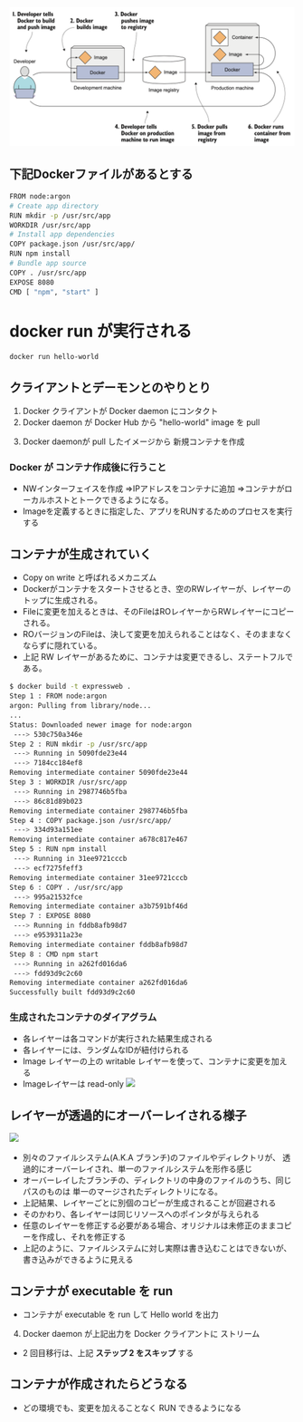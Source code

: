 
![](2020-05-03-12-08-05.png)

## 下記Dockerファイルがあるとする

```sh
FROM node:argon
# Create app directory
RUN mkdir -p /usr/src/app
WORKDIR /usr/src/app
# Install app dependencies
COPY package.json /usr/src/app/
RUN npm install
# Bundle app source
COPY . /usr/src/app
EXPOSE 8080
CMD [ "npm", "start" ]
```




# docker run が実行される
```sh
docker run hello-world
```

## クライアントとデーモンとのやりとり
1. Docker クライアントが Docker daemon にコンタクト
2. Docker daemon が Docker Hub から "hello-world" image を pull
<!-- docker pull hello-world コマンドが走ってる -->

3. Docker daemonが pull したイメージから 新規コンテナを作成




### Docker が コンテナ作成後に行うこと
* NWインターフェイスを作成 ⇒IPアドレスをコンテナに追加
 ⇒コンテナがローカルホストとトークできるようになる。
* Imageを定義するときに指定した、アプリをRUNするためのプロセスを実行する


## コンテナが生成されていく
* Copy on write と呼ばれるメカニズム
* Dockerがコンテナをスタートさせるとき、空のRWレイヤーが、レイヤーのトップに生成される。
* Fileに変更を加えるときは、そのFileはROレイヤーからRWレイヤーにコピーされる。
* ROバージョンのFileは、決して変更を加えられることはなく、そのままなくならずに隠れている。
* 上記 RW レイヤーがあるために、コンテナは変更できるし、ステートフルである。




```sh
$ docker build -t expressweb .
Step 1 : FROM node:argon
argon: Pulling from library/node...
...
Status: Downloaded newer image for node:argon
 ---> 530c750a346e
Step 2 : RUN mkdir -p /usr/src/app
 ---> Running in 5090fde23e44
 ---> 7184cc184ef8
Removing intermediate container 5090fde23e44
Step 3 : WORKDIR /usr/src/app
 ---> Running in 2987746b5fba
 ---> 86c81d89b023
Removing intermediate container 2987746b5fba
Step 4 : COPY package.json /usr/src/app/
 ---> 334d93a151ee
Removing intermediate container a678c817e467
Step 5 : RUN npm install
 ---> Running in 31ee9721cccb
 ---> ecf7275feff3
Removing intermediate container 31ee9721cccb
Step 6 : COPY . /usr/src/app
 ---> 995a21532fce
Removing intermediate container a3b7591bf46d
Step 7 : EXPOSE 8080
 ---> Running in fddb8afb98d7
 ---> e9539311a23e
Removing intermediate container fddb8afb98d7
Step 8 : CMD npm start
 ---> Running in a262fd016da6
 ---> fdd93d9c2c60
Removing intermediate container a262fd016da6
Successfully built fdd93d9c2c60
```




### 生成されたコンテナのダイアグラム
* 各レイヤーは各コマンドが実行された結果生成される
* 各レイヤーには、ランダムなIDが紐付けられる
* Image レイヤーの上の writable レイヤーを使って、コンテナに変更を加える
* Imageレイヤーは read-only
![](/Users/yasuakishibata/Google_Drive/Referenced_by_markdown/skdfjlskdfj.png)




## レイヤーが透過的にオーバーレイされる様子
![](/Users/yasuakishibata/Google_Drive/Referenced_by_markdown/kdfjslkdfj.png)
* 別々のファイルシステム(A.K.A ブランチ)のファイルやディレクトリが、
透過的にオーバーレイされ、単一のファイルシステムを形作る感じ
* オーバーレイしたブランチの、ディレクトリの中身のファイルのうち、同じパスのものは
単一のマージされたディレクトリになる。
* 上記結果、レイヤーごとに別個のコピーが生成されることが回避される
* そのかわり、各レイヤーは同じリソースへのポインタが与えられる
* 任意のレイヤーを修正する必要がある場合、オリジナルは未修正のままコピーを作成し、それを修正する
* 上記のように、ファイルシステムに対し実際は書き込むことはできないが、書き込みができるように見える




## コンテナが executable を run
* コンテナが executable を run して Hello world を出力
4. Docker daemon が上記出力を Docker クライアントに ストリーム

* 2 回目移行は、上記 **ステップ 2 をスキップ** する



## コンテナが作成されたらどうなる
* どの環境でも、変更を加えることなく RUN できるようになる
